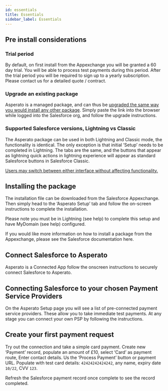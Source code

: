 ```yaml
---
id: essentials
title: Essentials
sidebar_label: Essentials
---
```


## Pre install considerations
 
### Trial period
By default, on first install from the Appexchange you will be granted a 60 day trial. You will be able to process test payments during this period. After the trial period you will be required to sign up to a yearly subscription. Please contact us for a detailed quote / contract.
 
### Upgrade an existing package
Asperato is a managed package, and can thus be [upgraded the same way you would install any other package](https://help.salesforce.com/articleView?id=distribution_upgrading_packages.htm&type=5). Simply paste the link into the browser while logged into the Salesforce org, and follow the upgrade instructions.
 
### Supported Salesforce versions, Lightning vs Classic
The Asperato package can be used in both Lightning and Classic mode, the functionality is identical. The only exception is that initial ‘Setup’ needs to be completed in Lightning. The tabs are the same, and the buttons that appear as lightning quick actions in lightning experience will appear as standard Salesforce buttons in Salesforce Classic.

[Users may switch between either interface without affecting functionality.](https://help.salesforce.com/articleView?id=000230642&type=1)
 
## Installing the package
The installation file can be downloaded from the Salesforce Appexchange. 
Then simply head to the ‘Asperato Setup’ tab and follow the on-screen instructions to complete the installation. 
 
Please note you must be in Lightning (see help) to complete this setup and have MyDomain (see help) configured. 
 
If you would like more information on how to install a package from the Appexchange, please see the Salesforce documentation here. 
 
## Connect Salesforce to Asperato
Asperato is a Connected App follow the onscreen instructions to securely connect Salesforce to Asperato.
 
## Connecting Salesforce to your chosen Payment Service Providers
On the Asperato Setup page you will see a list of pre-connected payment service providers. These allow you to take immediate test payments. At any stage you can connect your own PSP by following the instructions.
 
## Create your first payment request
Try out the connection and take a simple card payment.
Create new ‘Payment’ record, populate an amount of £10, select ‘Card’ as payment route, Enter contact details. Us the ‘Process Payment’ button or payment URL. Populate with test card details: `42424242424242`, any name, expiry date `10/22`, CVV `123`.
 
Refresh the Salesforce payment record once complete to see the record completed.